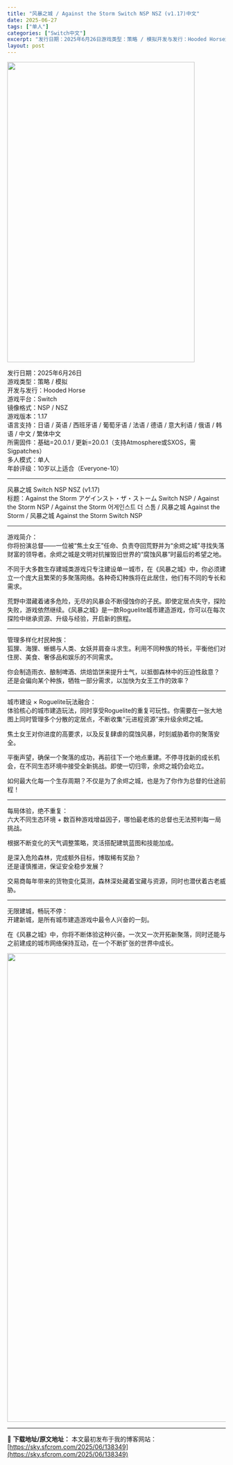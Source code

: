 ```yaml
---
title: "风暴之城 / Against the Storm Switch NSP NSZ (v1.17)中文"
date: 2025-06-27
tags: ["单人"]
categories: ["Switch中文"]
excerpt: "发行日期：2025年6月26日游戏类型：策略 / 模拟开发与发行：Hooded Horse游戏平台：Switch镜像格式：NSP / NSZ游戏版本：1.17语言支持：日语 / 英语 / 西班牙语 / 葡萄牙语 / 法语 / 德语 / 意大利语 / 俄语 / 韩语 / 中文 / 繁体中文所需固件：基&hellip;"
layout: post
---
```


<img class="aligncenter size-full wp-image-138347" src="https://sky.sfcrom.com/wp-content/uploads/2025/06/2025062703370677.webp" alt="" width="432" height="692" />
<p data-start="28" data-end="290">发行日期：2025年6月26日<br data-start="43" data-end="46" />游戏类型：策略 / 模拟<br data-start="58" data-end="61" />开发与发行：Hooded Horse<br data-start="79" data-end="82" />游戏平台：Switch<br data-start="93" data-end="96" />镜像格式：NSP / NSZ<br data-start="110" data-end="113" />游戏版本：1.17<br data-start="122" data-end="125" />语言支持：日语 / 英语 / 西班牙语 / 葡萄牙语 / 法语 / 德语 / 意大利语 / 俄语 / 韩语 / 中文 / 繁体中文<br data-start="190" data-end="193" />所需固件：基础=20.0.1 / 更新=20.0.1（支持Atmosphere或SXOS，需Sigpatches）<br data-start="250" data-end="253" />多人模式：单人<br data-start="260" data-end="263" />年龄评级：10岁以上适合（Everyone-10）</p>


<hr data-start="292" data-end="295" />
<p data-start="297" data-end="490">风暴之城 Switch NSP NSZ (v1.17)<br data-start="324" data-end="327" />标题：Against the Storm アゲインスト・ザ・ストーム Switch NSP / Against the Storm NSP / Against the Storm 어게인스트 더 스톰 / 风暴之城 Against the Storm / 风暴之城 Against the Storm Switch NSP</p>


<hr data-start="492" data-end="495" />
<p data-start="497" data-end="582">游戏简介：<br data-start="502" data-end="505" />你将扮演总督——一位被“焦土女王”任命、负责夺回荒野并为“余烬之城”寻找失落财富的领导者。余烬之城是文明对抗摧毁旧世界的“腐蚀风暴”时最后的希望之地。</p>
<p data-start="584" data-end="661">不同于大多数生存建城类游戏只专注建设单一城市，在《风暴之城》中，你必须建立一个庞大且繁荣的多聚落网络。各种奇幻种族将在此居住，他们有不同的专长和需求。</p>
<p data-start="663" data-end="763">荒野中潜藏着诸多危险，无尽的风暴会不断侵蚀你的子民。即使定居点失守，探险失败，游戏依然继续。《风暴之城》是一款Roguelite城市建造游戏，你可以在每次探险中继承资源、升级与经验，开启新的旅程。</p>


<hr data-start="765" data-end="768" />
<p data-start="770" data-end="839">管理多样化村民种族：<br data-start="780" data-end="783" />狐狸、海狸、蜥蜴与人类、女妖并肩奋斗求生。利用不同种族的特长，平衡他们对住房、美食、奢侈品和娱乐的不同需求。</p>
<p data-start="841" data-end="911">你会制造雨衣、酿制啤酒、烘焙馅饼来提升士气，以抵御森林中的压迫性敌意？<br data-start="876" data-end="879" />还是会偏向某个种族，牺牲一部分需求，以加快为女王工作的效率？</p>


<hr data-start="913" data-end="916" />
<p data-start="918" data-end="1018">城市建设 × Roguelite玩法融合：<br data-start="939" data-end="942" />体验核心的城市建造玩法，同时享受Roguelite的重复可玩性。你需要在一张大地图上同时管理多个分散的定居点，不断收集“元进程资源”来升级余烬之城。</p>
<p data-start="1020" data-end="1059">焦土女王对你进度的高要求，以及反复肆虐的腐蚀风暴，时刻威胁着你的聚落安全。</p>
<p data-start="1061" data-end="1131">平衡声望，确保一个聚落的成功，再前往下一个地点重建。不停寻找新的成长机会，在不同生态环境中接受全新挑战。即使一切归零，余烬之城仍会屹立。</p>
<p data-start="1133" data-end="1173">如何最大化每一个生存周期？不仅是为了余烬之城，也是为了你作为总督的仕途前程！</p>


<hr data-start="1175" data-end="1178" />
<p data-start="1180" data-end="1235">每局体验，绝不重复：<br data-start="1190" data-end="1193" />六大不同生态环境 + 数百种游戏增益因子，哪怕最老练的总督也无法预判每一局挑战。</p>
<p data-start="1237" data-end="1267">根据不断变化的天气调整策略，灵活搭配建筑蓝图和技能加成。</p>
<p data-start="1269" data-end="1312">是深入危险森林，完成额外目标，博取稀有奖励？<br data-start="1291" data-end="1294" />还是谨慎推进，保证安全稳步发展？</p>
<p data-start="1314" data-end="1354">交易商每年带来的货物变化莫测，森林深处藏着宝藏与资源，同时也潜伏着古老威胁。</p>


<hr data-start="1356" data-end="1359" />
<p data-start="1361" data-end="1400">无限建城，畅玩不停：<br data-start="1371" data-end="1374" />开建新城，是所有城市建造游戏中最令人兴奋的一刻。</p>
<p data-start="1402" data-end="1466">在《风暴之城》中，你将不断体验这种兴奋。一次又一次开拓新聚落，同时还能与之前建成的城市网络保持互动，在一个不断扩张的世界中成长。</p>
<img class="aligncenter size-full wp-image-138344" src="https://sky.sfcrom.com/wp-content/uploads/2025/06/2025062703370550.webp" alt="" width="1920" height="1080" />

---
📖 **下载地址/原文地址：** 本文最初发布于我的博客网站：[https://sky.sfcrom.com/2025/06/138349](https://sky.sfcrom.com/2025/06/138349)
